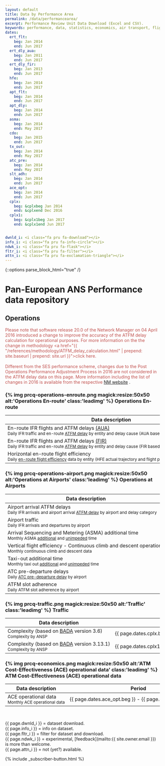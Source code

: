 ```yaml
---
layout: default
title: Data by Performance Area
permalink: /data/performancearea/
excerpt: Performance Review Unit Data Download (Excel and CSV).
keywords: performance, data, statistics, economics, air transport, flights, europe, cost efficiency
dates:
  ert_flt:
    beg: Jan 2014
    end: Jun 2017
  ert_dly_aua:
    beg: Jan 2011
    end: Jun 2017
  ert_dly_fir:
    beg: Jan 2013
    end: Jun 2017
  hfe:
    beg: Jan 2014
    end: Jun 2017
  apt_flt:
    beg: Jan 2014
    end: Jun 2017
  apt_dly:
    beg: Jan 2014
    end: Jun 2017
  asma:
    beg: Jan 2014
    end: May 2017
  cdo:
    beg: Jan 2015
    end: Jun 2017
  tx_out:
    beg: Jan 2014
    end: May 2017
  atc_pre:
    beg: Jan 2014
    end: May 2017
  slt_adh:
    beg: Jan 2014
    end: Jun 2017
  ace_opt:
    beg: Jan 2014
    end: Jun 2017
  cplx:
    beg: &cplxbeg Jan 2014
    end: &cplxend Dec 2016
  cplx1:
    beg: &cplx1beg Jan 2017
    end: &cplx1end Jun 2017


dwnld_i: <i class="fa pru fa-download"></i>
info_i: <i class="fa pru fa-info-circle"></i>
ndwk_i: <i class="fa pru fa-flask"></i>
fltr_i: <i class="fa pru fa-filter"></i>
attn_i: <i class="fa pru fa-exclamation-triangle"></i>
---
```

<style>
  i.fa.pru {color: #337ab7;}
</style>
{::options parse_block_html="true" /}

# Pan-European ANS Performance data repository


<style>
td {
  white-space: nowrap;
}
th:nth-child(2) {
width: 11em;
}

th:nth-child(3) {
width: 5em;
}

th:nth-child(4) {
width: 5em;
}

th:nth-child(5) {
width: 8em;
}
</style>
## Operations

<span style="color: rgb(192, 80, 77);">Please note that software release 20.0 of the Network Manager on 04 April 2016 introduced
a change to improve the accuracy of the ATFM delay calculation for operational purposes.
For more information on the the change in methodology
<a href="{{ "/references/methodology/ATFM_delay_calculation.html" | prepend: site.baseurl | prepend: site.url }}">click here</a>.</span> <br>
<br>
<span style="color: rgb(192, 80, 77);">Different from the SES performance scheme, changes due to the Post Operations Performance Adjustment Process in 2016 are not considered in the ATFM delay data on this page. More information including the list of changes in 2016 is available from the respective <a href="http://www.eurocontrol.int/publications/post-operations-performance-adjustment-process" target="_blank">NM website</a></span> .

### {% img prcq-operations-enroute.png magick:resize:50x50 alt:'Operations En-route' class:'leadimg' %} Operations En-route

| Data description                                             | Period                                                 | Excel                              | CSV | Metadata                           |
|-------------------------------------------------------------------------------------------------------------------------------------------|-------------------------------------------------------------|-----------------------------------|-----------------------------------------------|----------------------------------|
| En-route IFR flights and ATFM delays [(AUA)][DefAUA]<br><small>Daily IFR traffic and en-route [ATFM delay][ATFMdelay] by entity and delay cause (AUA based)</small>  | {{ page.dates.ert_dly_aua.beg }} - {{ page.dates.ert_dly_aua.end }} | [xls {{ page.dwnld_i }}][ERT-DLY-AUAxlsx] |                                               | [meta {{ page.info_i }}][ERT-DLY-AUA-meta] |
| En-route IFR flights and ATFM delays [(FIR)][DefFIR]<br><small>Daily IFR traffic and en-route [ATFM delay][ATFMdelay] by entity and delay cause (FIR based)</small>  | {{ page.dates.ert_dly_fir.beg }} - {{ page.dates.ert_dly_fir.end }} | [xls {{ page.dwnld_i }}][ERT-DLY-FIRxlsx] |                                               | [meta {{ page.info_i }}][ERT-DLY-FIR-meta] |
| Horizontal en-route flight efficiency <br><small>Daily [en-route flight efficiency][DefFE] data by entity (HFE actual trajectory and flight plan, KEP and KEA indicators)</small>                                                           | {{ page.dates.hfe.beg }} - {{ page.dates.hfe.end }}         | [xls {{ page.dwnld_i }}][HFExlsx]     | [csv {{ page.fltr_i }} {{ page.ndwk_i }}][HFEcsv] | [meta {{ page.info_i }}][HFEmeta]     |

[ATFMdelay]: <{{ "" | prepend: site.baseurl | prepend: site.url }}/references/definition/atfm_delay.html> "ATFM Delay definition"

[ERT-DLY-AUAxlsx]: <{{ "/data/set/ert_dly/En-Route_ATFM_Delay_AUA.xlsm" | prepend: site.baseurl | prepend: site.url }}> "ERT-DLY (Excel)"
[ERT-DLY-FIRxlsx]: <{{ "/data/set/ert_dly/En-Route_ATFM_Delay_FIR.xlsm" | prepend: site.baseurl | prepend: site.url }}> "ERT-DLY (Excel)"
[ERT-DLYcsv]: <{{ "/404.html" | prepend: site.baseurl | prepend: site.url }}> "ERT-DLY (CSV)"
[ERT-DLY-AUA-meta]: <{{ "/references/dataset/En-Route_ATFM_Delay_AUA.html" | prepend: site.baseurl | prepend: site.url }}> "ERT-DLY (Meta)"
[ERT-DLY-FIR-meta]: <{{ "/references/dataset/En-Route_ATFM_Delay_FIR.html" | prepend: site.baseurl | prepend: site.url }}> "ERT-DLY (Meta)"

[HFExlsx]: <{{ "/data/set/hfe/Horizontal_Flight_Efficiency.xlsm" | prepend: site.baseurl | prepend: site.url }}> "HFE (Excel)"
[HFEcsv]: <{{ "/data/set/hfe/horizontal_flight_efficiency.html" | prepend: site.baseurl | prepend: site.url }}> "HFE (CSV)"
[HFEmeta]: <{{ "/references/dataset/Horizontal_Flight_Efficiency.html" | prepend: site.baseurl | prepend: site.url }}> "HFE (Meta)"

[DefAUA]: <{{ "/references/acronym/aua.html" | prepend: site.baseurl | prepend: site.url }}> "AUA definition"
[DefFIR]: <{{ "/references/acronym/fir.html" | prepend: site.baseurl | prepend: site.url }}> "FIR definition"
[DefFE]: <{{ "/references/methodology/horizontal_flight_efficiency_pi.html" | prepend: site.baseurl | prepend: site.url }}> "Flight Efficiency performance indicator"


### {% img prcq-operations-airport.png magick:resize:50x50 alt:'Operations at Airports' class:'leadimg' %} Operations at Airports

| Data description                                                     | Period                                                       | Excel                              | CSV |  Metadata                         |
|-------------------------------------------------------------------------------------------------------------------------------------------------------------------------|--------------------------------------------------------------|-----------------------------------------|---------------------------------------------------|----------------------------------|
| Airport arrival ATFM delays<br><small>Daily IFR arrivals and airport arrival [ATFM delay][ATFMdelay] by airport and delay category</small> | {{ page.dates.apt_dly.beg }} - {{ page.dates.apt_dly.end }}  | [xls {{ page.dwnld_i }}][APT-DLYxlsx] | [csv {{ page.fltr_i }} {{ page.ndwk_i }}][APT-DLYcsv] | [meta {{ page.info_i }}][APT-DLYmeta] |
| Airport traffic<br><small>Daily IFR arrivals and departures by airport</small>                                                                                          | {{ page.dates.apt_flt.beg }} - {{ page.dates.apt_flt.end }}  | [xls {{ page.dwnld_i }}][APT-FLTxlsx]   |                                                   | [meta {{ page.info_i }}][APT-FLTmeta] |
| Arrival Sequencing and Metering (ASMA) additional time<br><small>Monthly ASMA [additional][ASMAadditional] and [unimpeded][ASMAunimpeded] time</small>                  | {{ page.dates.asma.beg }} - {{ page.dates.asma.end }}        | [xls {{ page.dwnld_i }}][ASMAxlsx]    |                                                   | [meta {{ page.info_i }}][ASMAmeta]    |
| Vertical flight efficiency - Continuous climb and descent operations<br><small>Monthly continuous climb and descent data</small>                  | {{ page.dates.cdo.beg }} - {{ page.dates.cdo.end }}        | [xls {{ page.dwnld_i }}][CDOxlsx]    |                                                   | [meta {{ page.info_i }}][CDOmeta]    |
| Taxi-out additional time<br><small>Monthly taxi out [additional][TX-OUTadditional] and [unimpeded][TX-OUTunimpeded] time</small>  | {{ page.dates.tx_out.beg }} - {{ page.dates.tx_out.end }}    | [xls {{ page.dwnld_i }}][TX-OUTxlsx]  |                                                   | [meta {{ page.info_i }}][TX-OUTmeta]  |
| ATC pre-departure delays<br><small>Daily [ATC pre-departure delay][ATCpredepdelay] by airport</small>                         | {{ page.dates.atc_pre.beg }} - {{ page.dates.atc_pre.end }}  | [xls {{ page.dwnld_i }}][ATC-PRExlsx] |                                                   | [meta {{ page.info_i }}][ATC-PREmeta] |
| ATFM slot adherence<br><small>Daily ATFM slot adherence by airport</small>                                                    | {{ page.dates.slt_adh.beg }} - {{ page.dates.slt_adh.end }}  | [xls {{ page.dwnld_i }}][SLT-ADHxlsx] |                                                   | [meta {{ page.info_i }}][SLT-ADHmeta] |


[ASMAadditional]: <{{ "/references/definition/additional_asma_time.html" | prepend: site.baseurl | prepend: site.url }}> "ASMA Additional Time definition"
[ASMAunimpeded]: <{{ "/references/definition/unimpeded_asma_time.html" | prepend: site.baseurl | prepend: site.url }}> "ASMA Unimpeded Time definition"
[TX-OUTadditional]: <{{ "/references/definition/additional_taxi-out_time.html" | prepend: site.baseurl | prepend: site.url }}> "Taxi-out Additional Time definition"
[TX-OUTunimpeded]: <{{ "/references/definition/unimpeded_taxi-out_time.html" | prepend: site.baseurl | prepend: site.url }}> "Taxi-out Unimpeded Time definition"
[ATCpredepdelay]: <{{ "/references/definition/atc_pre-departure_delay.html" | prepend: site.baseurl | prepend: site.url }}> "ATC Pre-departure Delay definition"

[APT-FLTxlsx]: <{{ "/data/set/apt_flt/Airport_Traffic.xlsm" | prepend: site.baseurl | prepend: site.url }}> "APT-FLT (Excel)"
[APT-FLTcsv]: <{{ "/404.html" | prepend: site.baseurl | prepend: site.url }}> "APT-FLT (CSV)"
[APT-FLTmeta]: <{{ "/references/dataset/Airport_Traffic.html" | prepend: site.baseurl | prepend: site.url }}>  "APT-FLT (Meta)"

[APT-DLYxlsx]: <{{ "/data/set/apt_dly/Airport_Arrival_ATFM_Delay.xlsm" | prepend: site.baseurl | prepend: site.url }}> "APT-DLY (Excel)"
[APT-DLYcsv]: <{{ "/data/set/apt_dly/airport_arrival_atfm_delay.html" | prepend: site.baseurl | prepend: site.url }}> "APT-DLY (CSV)"
[APT-DLYmeta]: <{{ "/references/dataset/Airport_Arrival_ATFM_Delay.html" | prepend: site.baseurl | prepend: site.url }}> "APT-DLY (Meta)"

[ASMAxlsx]: <{{ "/data/set/asma/ASMA_Additional_Time.xlsm" | prepend: site.baseurl | prepend: site.url }}> "ASMA (Excel)"
[ASMAcsv]: <{{ "/404.html" | prepend: site.baseurl | prepend: site.url }}> "ASMA (CSV)"
[ASMAmeta]: <{{ "/references/dataset/ASMA_Additional_Time.html" | prepend: site.baseurl | prepend: site.url }}> "ASMA (Meta)"

[CDOxlsx]: <{{ "/data/set/cdo_cco/Vertical_Flight_Efficiency_cdo_cco.xlsm" | prepend: site.baseurl | prepend: site.url }}> "CDO/CCO (Excel)"
[CDOcsv]: <{{ "/404.html" | prepend: site.baseurl | prepend: site.url }}> "CDO/CCO (CSV)"
[CDOmeta]: <{{ "/references/dataset/Continuous_Climb_Descent.html" | prepend: site.baseurl | prepend: site.url }}> "CDO/CCO (Meta)"

[TX-OUTxlsx]: <{{ "/data/set/tx_out/Taxi-Out_Additional_Time.xlsm" | prepend: site.baseurl | prepend: site.url }}> "TX-OUT (Excel)"
[TX-OUTcsv]: <{{ "/404.html" | prepend: site.baseurl | prepend: site.url }}> "TX-OUT (CSV)"
[TX-OUTmeta]: <{{ "/references/dataset/Taxi-Out_Additional_Time.html" | prepend: site.baseurl | prepend: site.url }}> "TX-OUT (Meta)"

[ATC-PRExlsx]: <{{ "/data/set/atc_pre/ATC_Pre-Departure_Delay.xlsm" | prepend: site.baseurl | prepend: site.url }}> "ATC-PRE (Excel)"
[ATC-PREmeta]: <{{ "/references/dataset/ATC_Pre-Departure_Delay.html" | prepend: site.baseurl | prepend: site.url }}>  "ATC-PRE (Meta)"

[SLT-ADHxlsx]: <{{ "/data/set/slt_adh/ATFM_Slot_Adherence.xlsm" | prepend: site.baseurl | prepend: site.url }}> "SLT-ADH (Excel)"
[SLT-ADHmeta]: <{{ "/references/dataset/ATFM_Slot_Adherence.html" | prepend: site.baseurl | prepend: site.url }}> "SLT-ADH (Meta)"

### {% img prcq-traffic.png magick:resize:50x50 alt:'Traffic' class:'leadimg' %} Traffic

| Data description                                             | Period                                                 | Excel                              | CSV | Metadata                           |
|--------------------------------------------------------------|--------------------------------------------------------|------------------------------------|-----|------------------------------------|
| Complexity (based on [BADA][CPLXbada] version 3.6) <br><small>Complexity by ANSP</small>              | {{ page.dates.cplx.beg }} - {{ page.dates.cplx.end }}  | [xls {{ page.dwnld_i }}][CPLXxlsx] |    | [meta {{ page.info_i }}][CPLXmeta] |
| Complexity (based on [BADA][CPLXbada] version 3.13.1) <br><small>Complexity by ANSP</small>              | {{ page.dates.cplx1.beg }} - {{ page.dates.cplx1.end }}  | [xls {{ page.dwnld_i }}][CPLX1xlsx] |    | [meta {{ page.info_i }}][CPLXmeta] |

[CPLXxlsx]: <{{ "/data/set/cplx/Traffic_Complexity_Scores_1.xlsm" | prepend: site.baseurl | prepend: site.url }}> "CPLX (Excel)"
[CPLX1xlsx]: <{{ "/data/set/cplx/Traffic_Complexity_Scores_2.xlsm" | prepend: site.baseurl | prepend: site.url }}> "CPLX (Excel)"
[CPLXcsv]: <{{ "/404.html" | prepend: site.baseurl | prepend: site.url }}> "CPLX (CSV)"
[CPLXmeta]: <{{ "/references/dataset/Traffic_Complexity_Score.html" | prepend: site.baseurl | prepend: site.url }}> "CPLX (Meta)"
[CPLXbada]: <{{ "" | prepend: site.baseurl | prepend: site.url }}/references/acronym/bada.html> "Base of Aircraft Data"

### {% img prcq-economics.png magick:resize:50x50 alt:'ATM Cost-Effectiveness (ACE) operational data' class:'leadimg' %} ATM Cost-Effectiveness (ACE) operational data

| Data description                                                     | Period                                                       | Excel                              | CSV |  Metadata                         |
|----------------------------------------------------------------------|--------------------------------------------------------------|------------------------------------|-----|-----------------------------------|
| ACE operational data<br><small>Monthly ACE operational data</small>  | {{ page.dates.ace_opt.beg }} - {{ page.dates.ace_opt.end }}  | [xls {{ page.dwnld_i }}][ACExlsx]  |     | [specs {{ page.info_i }}][ACEurl] |

[ACExlsx]: <{{ "/data/set/ace_opt/ACE_Monthly_Operational_Data.xls" | prepend: site.baseurl | prepend: site.url }}> "ACE (Excel)"
[ACEcsv]: <{{ "/404.html" | prepend: site.baseurl | prepend: site.url }}> "ACE (CSV)"
[ACEmeta]: <{{ "/references/dataset/ACE_Monthly_Operational_Data.html" | prepend: site.baseurl | prepend: site.url }}> "ACE (Meta)"
[ACEurl]: <http://www.eurocontrol.int/documents/economic-information-disclosure-specification> "ACE specs"

<br>

{{ page.dwnld_i }} = dataset download.<br>
{{ page.info_i }} = info on dataset.<br>
{{ page.fltr_i }} = filter for dataset and download.<br>
{{ page.ndwk_i }} = experimental, [feedback](mailto:{{ site.owner.email }}) is more than welcome.<br>
{{ page.attn_i }} = not (yet?) available.<br>


<div class="container text-center">
{% include _subscriber-button.html %}
</div>

